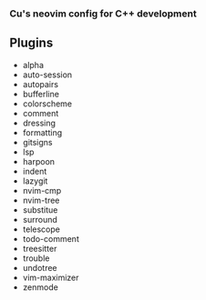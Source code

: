 ### Cu's neovim config for C++ development

## Plugins

- alpha
- auto-session
- autopairs
- bufferline
- colorscheme
- comment
- dressing
- formatting
- gitsigns
- lsp
- harpoon
- indent
- lazygit
- nvim-cmp
- nvim-tree
- substitue
- surround
- telescope
- todo-comment
- treesitter
- trouble
- undotree
- vim-maximizer
- zenmode
